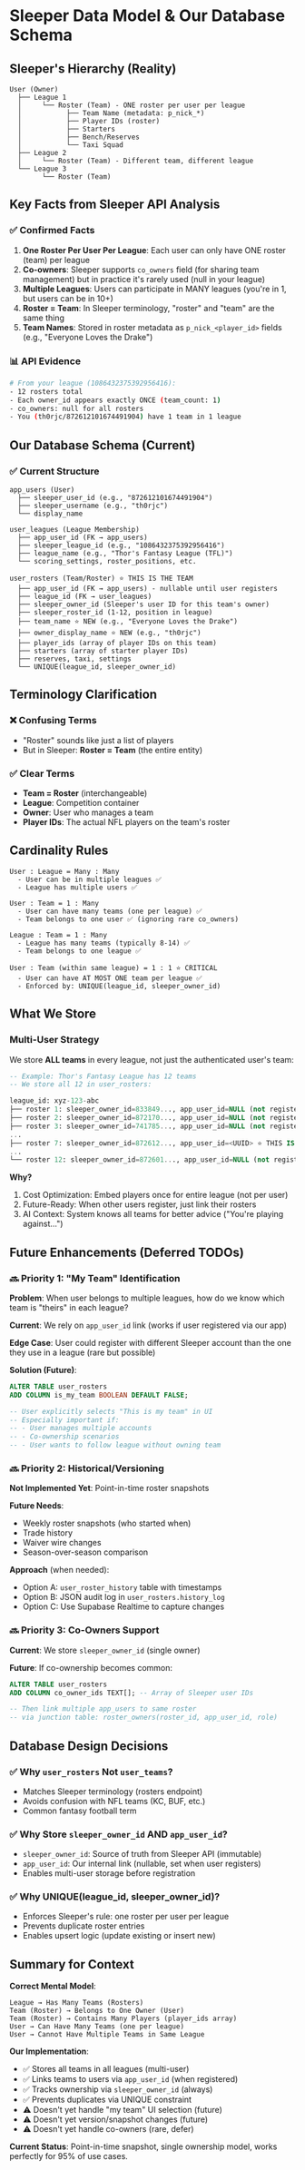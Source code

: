 # Sleeper Data Model & Our Database Schema

## Sleeper's Hierarchy (Reality)

```
User (Owner)
  ├── League 1
  │     └── Roster (Team) - ONE roster per user per league
  │           ├── Team Name (metadata: p_nick_*)
  │           ├── Player IDs (roster)
  │           ├── Starters
  │           ├── Bench/Reserves
  │           └── Taxi Squad
  ├── League 2
  │     └── Roster (Team) - Different team, different league
  └── League 3
        └── Roster (Team)
```

## Key Facts from Sleeper API Analysis

### ✅ Confirmed Facts
1. **One Roster Per User Per League**: Each user can only have ONE roster (team) per league
2. **Co-owners**: Sleeper supports `co_owners` field (for sharing team management) but in practice it's rarely used (null in your league)
3. **Multiple Leagues**: Users can participate in MANY leagues (you're in 1, but users can be in 10+)
4. **Roster = Team**: In Sleeper terminology, "roster" and "team" are the same thing
5. **Team Names**: Stored in roster metadata as `p_nick_<player_id>` fields (e.g., "Everyone Loves the Drake")

### 📊 API Evidence
```bash
# From your league (1086432375392956416):
- 12 rosters total
- Each owner_id appears exactly ONCE (team_count: 1)
- co_owners: null for all rosters
- You (th0rjc/872612101674491904) have 1 team in 1 league
```

## Our Database Schema (Current)

### ✅ Current Structure
```
app_users (User)
  ├── sleeper_user_id (e.g., "872612101674491904")
  ├── sleeper_username (e.g., "th0rjc")
  └── display_name

user_leagues (League Membership)
  ├── app_user_id (FK → app_users)
  ├── sleeper_league_id (e.g., "1086432375392956416")
  ├── league_name (e.g., "Thor's Fantasy League (TFL)")
  └── scoring_settings, roster_positions, etc.

user_rosters (Team/Roster) ⭐ THIS IS THE TEAM
  ├── app_user_id (FK → app_users) - nullable until user registers
  ├── league_id (FK → user_leagues)
  ├── sleeper_owner_id (Sleeper's user ID for this team's owner)
  ├── sleeper_roster_id (1-12, position in league)
  ├── team_name ⭐ NEW (e.g., "Everyone Loves the Drake")
  ├── owner_display_name ⭐ NEW (e.g., "th0rjc")
  ├── player_ids (array of player IDs on this team)
  ├── starters (array of starter player IDs)
  ├── reserves, taxi, settings
  └── UNIQUE(league_id, sleeper_owner_id)
```

## Terminology Clarification

### ❌ Confusing Terms
- "Roster" sounds like just a list of players
- But in Sleeper: **Roster = Team** (the entire entity)

### ✅ Clear Terms
- **Team = Roster** (interchangeable)
- **League**: Competition container
- **Owner**: User who manages a team
- **Player IDs**: The actual NFL players on the team's roster

## Cardinality Rules

```
User : League = Many : Many
  - User can be in multiple leagues ✅
  - League has multiple users ✅

User : Team = 1 : Many
  - User can have many teams (one per league) ✅
  - Team belongs to one user ✅ (ignoring rare co_owners)

League : Team = 1 : Many
  - League has many teams (typically 8-14) ✅
  - Team belongs to one league ✅

User : Team (within same league) = 1 : 1 ⭐ CRITICAL
  - User can have AT MOST ONE team per league ✅
  - Enforced by: UNIQUE(league_id, sleeper_owner_id)
```

## What We Store

### Multi-User Strategy
We store **ALL teams** in every league, not just the authenticated user's team:

```sql
-- Example: Thor's Fantasy League has 12 teams
-- We store all 12 in user_rosters:

league_id: xyz-123-abc
├── roster 1: sleeper_owner_id=833849..., app_user_id=NULL (not registered)
├── roster 2: sleeper_owner_id=872170..., app_user_id=NULL (not registered)
├── roster 3: sleeper_owner_id=741785..., app_user_id=NULL (not registered)
...
├── roster 7: sleeper_owner_id=872612..., app_user_id=<UUID> ⭐ THIS IS YOU (th0rjc)
...
└── roster 12: sleeper_owner_id=872601..., app_user_id=NULL (not registered)
```

**Why?**
1. Cost Optimization: Embed players once for entire league (not per user)
2. Future-Ready: When other users register, just link their rosters
3. AI Context: System knows all teams for better advice ("You're playing against...")

## Future Enhancements (Deferred TODOs)

### 🔜 Priority 1: "My Team" Identification
**Problem**: When user belongs to multiple leagues, how do we know which team is "theirs" in each league?

**Current**: We rely on `app_user_id` link (works if user registered via our app)

**Edge Case**: User could register with different Sleeper account than the one they use in a league (rare but possible)

**Solution (Future)**:
```sql
ALTER TABLE user_rosters
ADD COLUMN is_my_team BOOLEAN DEFAULT FALSE;

-- User explicitly selects "This is my team" in UI
-- Especially important if:
-- - User manages multiple accounts
-- - Co-ownership scenarios
-- - User wants to follow league without owning team
```

### 🔜 Priority 2: Historical/Versioning
**Not Implemented Yet**: Point-in-time roster snapshots

**Future Needs**:
- Weekly roster snapshots (who started when)
- Trade history
- Waiver wire changes
- Season-over-season comparison

**Approach** (when needed):
- Option A: `user_roster_history` table with timestamps
- Option B: JSON audit log in `user_rosters.history_log`
- Option C: Use Supabase Realtime to capture changes

### 🔜 Priority 3: Co-Owners Support
**Current**: We store `sleeper_owner_id` (single owner)

**Future**: If co-ownership becomes common:
```sql
ALTER TABLE user_rosters
ADD COLUMN co_owner_ids TEXT[]; -- Array of Sleeper user IDs

-- Then link multiple app_users to same roster
-- via junction table: roster_owners(roster_id, app_user_id, role)
```

## Database Design Decisions

### ✅ Why `user_rosters` Not `user_teams`?
- Matches Sleeper terminology (rosters endpoint)
- Avoids confusion with NFL teams (KC, BUF, etc.)
- Common fantasy football term

### ✅ Why Store `sleeper_owner_id` AND `app_user_id`?
- `sleeper_owner_id`: Source of truth from Sleeper API (immutable)
- `app_user_id`: Our internal link (nullable, set when user registers)
- Enables multi-user storage before registration

### ✅ Why UNIQUE(league_id, sleeper_owner_id)?
- Enforces Sleeper's rule: one roster per user per league
- Prevents duplicate roster entries
- Enables upsert logic (update existing or insert new)

## Summary for Context

**Correct Mental Model**:
```
League → Has Many Teams (Rosters)
Team (Roster) → Belongs to One Owner (User)
Team (Roster) → Contains Many Players (player_ids array)
User → Can Have Many Teams (one per league)
User → Cannot Have Multiple Teams in Same League
```

**Our Implementation**:
- ✅ Stores all teams in all leagues (multi-user)
- ✅ Links teams to users via `app_user_id` (when registered)
- ✅ Tracks ownership via `sleeper_owner_id` (always)
- ✅ Prevents duplicates via UNIQUE constraint
- ⚠️ Doesn't yet handle "my team" UI selection (future)
- ⚠️ Doesn't yet version/snapshot changes (future)
- ⚠️ Doesn't yet handle co-owners (rare, defer)

**Current Status**: Point-in-time snapshot, single ownership model, works perfectly for 95% of use cases.
